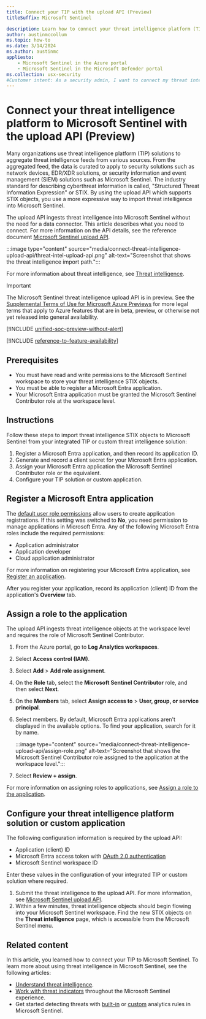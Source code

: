 ```yaml
---
title: Connect your TIP with the upload API (Preview)
titleSuffix: Microsoft Sentinel

description: Learn how to connect your threat intelligence platform (TIP) or custom feed using the upload API to Microsoft Sentinel.
author: austinmccollum
ms.topic: how-to
ms.date: 3/14/2024
ms.author: austinmc
appliesto:
    - Microsoft Sentinel in the Azure portal
    - Microsoft Sentinel in the Microsoft Defender portal
ms.collection: usx-security
#Customer intent: As a security admin, I want to connect my threat intelligence platform with Microsoft Sentinel using the appropriate API so that I can centralize and enhance threat detection and response capabilities.
---
```


# Connect your threat intelligence platform to Microsoft Sentinel with the upload API (Preview)

Many organizations use threat intelligence platform (TIP) solutions to aggregate threat intelligence feeds from various sources. From the aggregated feed, the data is curated to apply to security solutions such as network devices, EDR/XDR solutions, or security information and event management (SIEM) solutions such as Microsoft Sentinel. The industry standard for describing cyberthreat information is called, "Structured Threat Information Expression" or STIX. By using the upload API which supports STIX objects, you use a more expressive way to import threat intelligence into Microsoft Sentinel.

The upload API ingests threat intelligence into Microsoft Sentinel without the need for a data connector. This article describes what you need to connect. For more information on the API details, see the reference document [Microsoft Sentinel upload API](stix-objects-api.md).

:::image type="content" source="media/connect-threat-intelligence-upload-api/threat-intel-upload-api.png" alt-text="Screenshot that shows the threat intelligence import path.":::

For more information about threat intelligence, see [Threat intelligence](understand-threat-intelligence.md).

> [!IMPORTANT]
> The Microsoft Sentinel threat intelligence upload API is in preview. See the [Supplemental Terms of Use for Microsoft Azure Previews](https://azure.microsoft.com/support/legal/preview-supplemental-terms/) for more legal terms that apply to Azure features that are in beta, preview, or otherwise not yet released into general availability.
>
> [!INCLUDE [unified-soc-preview-without-alert](includes/unified-soc-preview-without-alert.md)]

[!INCLUDE [reference-to-feature-availability](includes/reference-to-feature-availability.md)]

## Prerequisites

- You must have read and write permissions to the Microsoft Sentinel workspace to store your threat intelligence STIX objects.
- You must be able to register a Microsoft Entra application.
- Your Microsoft Entra application must be granted the Microsoft Sentinel Contributor role at the workspace level.

## Instructions

Follow these steps to import threat intelligence STIX objects to Microsoft Sentinel from your integrated TIP or custom threat intelligence solution:

1. Register a Microsoft Entra application, and then record its application ID.
1. Generate and record a client secret for your Microsoft Entra application.
1. Assign your Microsoft Entra application the Microsoft Sentinel Contributor role or the equivalent.
1. Configure your TIP solution or custom application.

<a name='register-an-azure-ad-application'></a>

## Register a Microsoft Entra application

The [default user role permissions](../active-directory/fundamentals/users-default-permissions.md#restrict-member-users-default-permissions) allow users to create application registrations. If this setting was switched to **No**, you need permission to manage applications in Microsoft Entra. Any of the following Microsoft Entra roles include the required permissions:

- Application administrator
- Application developer
- Cloud application administrator

For more information on registering your Microsoft Entra application, see [Register an application](../active-directory/develop/quickstart-register-app.md#register-an-application).

After you register your application, record its application (client) ID from the application's **Overview** tab.

## Assign a role to the application

The upload API ingests threat intelligence objects at the workspace level and requires the role of Microsoft Sentinel Contributor.

1. From the Azure portal, go to **Log Analytics workspaces**.
1. Select **Access control (IAM)**.
1. Select **Add** > **Add role assignment**.
1. On the **Role** tab, select the **Microsoft Sentinel Contributor** role, and then select **Next**.
1. On the **Members** tab, select **Assign access to** > **User, group, or service principal**.
1. Select members. By default, Microsoft Entra applications aren't displayed in the available options. To find your application, search for it by name.

    :::image type="content" source="media/connect-threat-intelligence-upload-api/assign-role.png" alt-text="Screenshot that shows the Microsoft Sentinel Contributor role assigned to the application at the workspace level.":::

1. Select **Review + assign**.

For more information on assigning roles to applications, see [Assign a role to the application](../active-directory/develop/howto-create-service-principal-portal.md#assign-a-role-to-the-application).

## Configure your threat intelligence platform solution or custom application

The following configuration information is required by the upload API:

- Application (client) ID
- Microsoft Entra access token with [OAuth 2.0 authentication](../active-directory/fundamentals/auth-oauth2.md)
- Microsoft Sentinel workspace ID

Enter these values in the configuration of your integrated TIP or custom solution where required.

1. Submit the threat intelligence to the upload API. For more information, see [Microsoft Sentinel upload API](stix-objects-api.md).
1. Within a few minutes, threat intelligence objects should begin flowing into your Microsoft Sentinel workspace. Find the new STIX objects on the **Threat intelligence** page, which is accessible from the Microsoft Sentinel menu.

## Related content

In this article, you learned how to connect your TIP to Microsoft Sentinel. To learn more about using threat intelligence in Microsoft Sentinel, see the following articles:

- [Understand threat intelligence](understand-threat-intelligence.md).
- [Work with threat indicators](work-with-threat-indicators.md) throughout the Microsoft Sentinel experience.
- Get started detecting threats with [built-in](detect-threats-built-in.md) or [custom](detect-threats-custom.md) analytics rules in Microsoft Sentinel.
